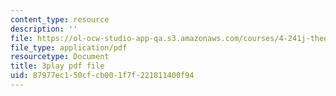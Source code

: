 ```yaml
---
content_type: resource
description: ''
file: https://ol-ocw-studio-app-qa.s3.amazonaws.com/courses/4-241j-theory-of-city-form-spring-2013/87977ec150cfcb001f7f221811400f94_Lac4liQeHEQ.pdf
file_type: application/pdf
resourcetype: Document
title: 3play pdf file
uid: 87977ec1-50cf-cb00-1f7f-221811400f94
---
```

